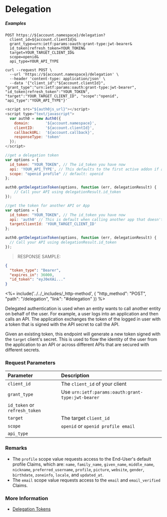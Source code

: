 # Delegation

<h5 class="code-snippet-title">Examples</h5>

```http
POST https://${account.namespace}/delegation?
  client_id=${account.clientId}&
  grant_type=urn:ietf:params:oauth:grant-type:jwt-bearer&
  id_token|refresh_token=YOUR_TOKEN&
  target=YOUR_TARGET_CLIENT_ID&
  scope=openid&
  api_type=YOUR_API_TYPE
```

```shell
curl --request POST \
  --url 'https://${account.namespace}/delegation' \
  --header 'content-type: application/json' \
  --data '{"client_id":"${account.clientId}", "grant_type":"urn:ietf:params:oauth:grant-type:jwt-bearer", "id_token|refresh_token":"YOUR_TOKEN", "target":"YOUR_TARGET_CLIENT_ID", "scope":"openid", "api_type":"YOUR_API_TYPE"}'
```

```javascript
<script src="${auth0js_url}"></script>
<script type="text/javascript">
  var auth0 = new Auth0({
    domain:       '${account.namespace}',
    clientID:     '${account.clientId}',
    callbackURL:  '${account.callback}',
    responseType: 'token'
  });
</script>

//get a delegation token
var options = {
  id_token: "YOUR_TOKEN", // The id_token you have now
  api: 'YOUR_API_TYPE', // This defaults to the first active addon if any or you can specify this
  scope: "openid profile" // default: openid
};

auth0.getDelegationToken(options, function (err, delegationResult) {
    // Call your API using delegationResult.id_token
});

//get the token for another API or App
var options = {
  id_token: "YOUR_TOKEN", // The id_token you have now
  api: 'auth0' // This is default when calling another app that doesn't have an addon
  targetClientId: 'YOUR_TARGET_CLIENT_ID'
};

auth0.getDelegationToken(options, function (err, delegationResult) {
  // Call your API using delegationResult.id_token
});
```

> RESPONSE SAMPLE:

```json
{
  "token_type": "Bearer",
  "expires_in": 36000,
  "id_token": "eyJ0eXAi..."
}
```

<%= include('../../_includes/_http-method', {
  "http_method": "POST",
  "path": "/delegation",
  "link": "#delegation"
}) %>

Delegated authentication is used when an entity wants to call another entity on behalf of the user. For example, a user logs into an application and then calls an API. The application exchanges the token of the logged in user with a token that is signed with the API secret to call the API.

Given an existing token, this endpoint will generate a new token signed with the `target` client's secret. This is used to flow the identity of the user from the application to an API or across different APIs that are secured with different secrets.

### Request Parameters

| Parameter        | Description |
|:-----------------|:------------|
| `client_id`      | Τhe `client_id` of your client |
| `grant_type`     | Use `urn:ietf:params:oauth:grant-type:jwt-bearer`|
| `id_token` or `refresh_token` | |
| `target `        | The target `client_id` |
| `scope `         | `openid` or `openid profile email` |
| `api_type`       | |


### Remarks

- The `profile` scope value requests access to the End-User's default profile Claims, which are: `name`, `family_name`, `given_name`, `middle_name`, `nickname`, `preferred_username`, `profile`, `picture`, `website`, `gender`, `birthdate`, `zoneinfo`, `locale`, and `updated_at`.
- The `email` scope value requests access to the `email` and `email_verified` Claims.

### More Information
- [Delegation Tokens](/tokens/delegation)
